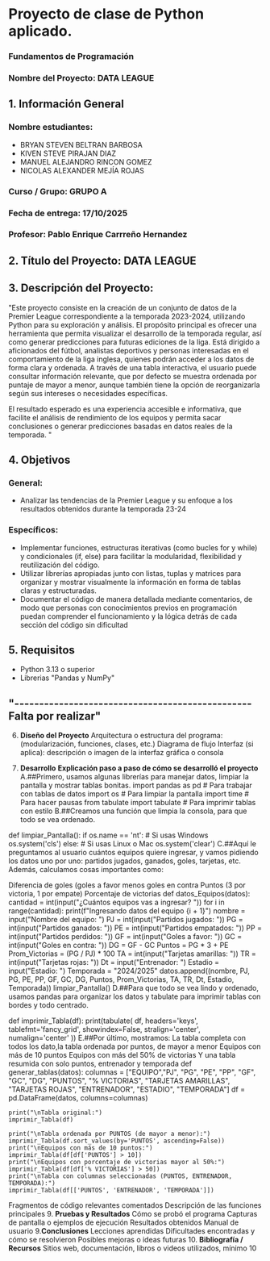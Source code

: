 # Proyecto de clase de Python aplicado.
### Fundamentos de Programación

### Nombre del Proyecto: **DATA LEAGUE**
## 1. Información General
### Nombre estudiantes:
- BRYAN STEVEN BELTRAN BARBOSA
- KIVEN STEVE PIRAJAN DIAZ
- MANUEL ALEJANDRO RINCON GOMEZ
- NICOLAS ALEXANDER MEJÍA ROJAS
### Curso / Grupo: GRUPO A
### Fecha de entrega: 17/10/2025
### Profesor: Pablo Enrique Carrreño Hernandez
## 2. Título del Proyecto: **DATA LEAGUE** 
## 3. Descripción del Proyecto: 
"Este proyecto consiste en la creación de un conjunto de datos de la Premier League correspondiente a la temporada 2023-2024, utilizando Python para su exploración y análisis. El propósito principal es ofrecer una herramienta que permita visualizar el desarrollo de la temporada regular, así como generar predicciones para futuras ediciones de la liga.
Está dirigido a aficionados del fútbol, analistas deportivos y personas interesadas en el comportamiento de la liga inglesa, quienes podrán acceder a los datos de forma clara y ordenada. A través de una tabla interactiva, el usuario puede consultar información relevante, que por defecto se muestra ordenada por puntaje de mayor a menor, aunque también tiene la opción de reorganizarla según sus intereses o necesidades específicas.

El resultado esperado es una experiencia accesible e informativa, que facilite el análisis de rendimiento de los equipos y permita sacar conclusiones o generar predicciones basadas en datos reales de la temporada.
"
## 4. Objetivos
### **General**:
- Analizar las tendencias de la Premier League y su enfoque a los resultados obtenidos durante la temporada 23-24
### **Específicos**:
- Implementar funciones, estructuras iterativas (como bucles for y while) y condicionales (if, else) para facilitar la modularidad, flexibilidad y reutilización del código.
- Utilizar librerías apropiadas junto con listas, tuplas y matrices para organizar y mostrar visualmente la información en forma de tablas claras y estructuradas.
- Documentar el código de manera detallada mediante comentarios, de modo que personas con conocimientos previos en programación puedan comprender el funcionamiento y la lógica detrás de cada sección del código sin dificultad
## 5. **Requisitos**
- Python 3.13 o superior
- Librerias "Pandas y NumPy"
## "------------------------------------------------ Falta por realizar"
6. **Diseño del Proyecto**
Arquitectura o estructura del programa: (modularización, funciones, clases, etc.)
Diagrama de flujo 
Interfaz (si aplica): descripción o imagen de la interfaz gráfica o consola

7. **Desarrollo**
**Explicación paso a paso de cómo se desarrolló el proyecto**
A.##Primero, usamos algunas librerías para manejar datos, limpiar la pantalla y mostrar tablas bonitas.
import pandas as pd  # Para trabajar con tablas de datos
import os           # Para limpiar la pantalla
import time         # Para hacer pausas
from tabulate import tabulate  # Para imprimir tablas con estilo
B.##Creamos una función que limpia la consola, para que todo se vea ordenado.

def limpiar_Pantalla():
    if os.name == 'nt':  # Si usas Windows
        os.system('cls')
    else:                # Si usas Linux o Mac
        os.system('clear')
C.##Aquí le preguntamos al usuario cuántos equipos quiere ingresar, y vamos pidiendo los datos uno por uno: partidos jugados, ganados, goles, tarjetas, etc.
            Además, calculamos cosas importantes como:

Diferencia de goles (goles a favor menos goles en contra
Puntos (3 por victoria, 1 por empate)
Porcentaje de victorias
def datos_Equipos(datos):
    cantidad = int(input("¿Cuántos equipos vas a ingresar? "))
    for i in range(cantidad):
        print(f"Ingresando datos del equipo {i + 1}")
        nombre = input("Nombre del equipo: ")
        PJ = int(input("Partidos jugados: "))
        PG = int(input("Partidos ganados: "))
        PE = int(input("Partidos empatados: "))
        PP = int(input("Partidos perdidos: "))
        GF = int(input("Goles a favor: "))
        GC = int(input("Goles en contra: "))
        DG = GF - GC
        Puntos = PG * 3 + PE
        Prom_Victorias = (PG / PJ) * 100
        TA = int(input("Tarjetas amarillas: "))
        TR = int(input("Tarjetas rojas: "))
        Dt = input("Entrenador: ")
        Estadio = input("Estadio: ")
        Temporada = "2024/2025"
        datos.append((nombre, PJ, PG, PE, PP, GF, GC, DG, Puntos, Prom_Victorias, TA, TR, Dt, Estadio, Temporada))
        limpiar_Pantalla()
D.##Para que todo se vea lindo y ordenado, usamos pandas para organizar los datos y tabulate para imprimir tablas con bordes y todo centrado.

def imprimir_Tabla(df):
    print(tabulate(
        df,
        headers='keys',
        tablefmt='fancy_grid',
        showindex=False,
        stralign='center',
        numalign='center'
    ))
E.##Por último, mostramos:
La tabla completa con todos los dato,la tabla ordenada por puntos, de mayor a menor
Equipos con más de 10 puntos
Equipos con más del 50% de victorias
Y una tabla resumida con solo puntos, entrenador y temporada
def generar_tablas(datos):
    columnas = ["EQUIPO","PJ", "PG", "PE", "PP", "GF", "GC", "DG", "PUNTOS",
                "% VICTORIAS", "TARJETAS AMARILLAS", "TARJETAS ROJAS",
                "ENTRENADOR", "ESTADIO", "TEMPORADA"]
    df = pd.DataFrame(datos, columns=columnas)
    
    print("\nTabla original:")
    imprimir_Tabla(df)
    
    print("\nTabla ordenada por PUNTOS (de mayor a menor):")
    imprimir_Tabla(df.sort_values(by='PUNTOS', ascending=False))
    print("\nEquipos con más de 10 puntos:")
    imprimir_Tabla(df[df['PUNTOS'] > 10])
    print("\nEquipos con porcentaje de victorias mayor al 50%:")
    imprimir_Tabla(df[df['% VICTORIAS'] > 50])
    print("\nTabla con columnas seleccionadas (PUNTOS, ENTRENADOR, TEMPORADA):")
    imprimir_Tabla(df[['PUNTOS', 'ENTRENADOR', 'TEMPORADA']])

Fragmentos de código relevantes comentados
Descripción de las funciones principales
9. **Pruebas y Resultados**
Cómo se probó el programa
Capturas de pantalla o ejemplos de ejecución
Resultados obtenidos
Manual de usuario
9.**Conclusiones**
Lecciones aprendidas
Dificultades encontradas y cómo se resolvieron
Posibles mejoras o ideas futuras
10. **Bibliografía / Recursos**
Sitios web, documentación, libros o videos utilizados, mínimo 10
